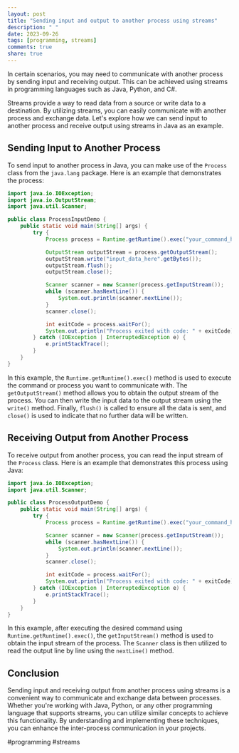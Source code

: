 ```yaml
---
layout: post
title: "Sending input and output to another process using streams"
description: " "
date: 2023-09-26
tags: [programming, streams]
comments: true
share: true
---
```


In certain scenarios, you may need to communicate with another process by sending input and receiving output. This can be achieved using streams in programming languages such as Java, Python, and C#.

Streams provide a way to read data from a source or write data to a destination. By utilizing streams, you can easily communicate with another process and exchange data. Let's explore how we can send input to another process and receive output using streams in Java as an example.

## Sending Input to Another Process

To send input to another process in Java, you can make use of the `Process` class from the `java.lang` package. Here is an example that demonstrates the process:

```java
import java.io.IOException;
import java.io.OutputStream;
import java.util.Scanner;

public class ProcessInputDemo {
    public static void main(String[] args) {
        try {
            Process process = Runtime.getRuntime().exec("your_command_here");

            OutputStream outputStream = process.getOutputStream();
            outputStream.write("input_data_here".getBytes());
            outputStream.flush();
            outputStream.close();

            Scanner scanner = new Scanner(process.getInputStream());
            while (scanner.hasNextLine()) {
                System.out.println(scanner.nextLine());
            }
            scanner.close();

            int exitCode = process.waitFor();
            System.out.println("Process exited with code: " + exitCode);
        } catch (IOException | InterruptedException e) {
            e.printStackTrace();
        }
    }
}
```

In this example, the `Runtime.getRuntime().exec()` method is used to execute the command or process you want to communicate with. The `getOutputStream()` method allows you to obtain the output stream of the process. You can then write the input data to the output stream using the `write()` method. Finally, `flush()` is called to ensure all the data is sent, and `close()` is used to indicate that no further data will be written.

## Receiving Output from Another Process

To receive output from another process, you can read the input stream of the `Process` class. Here is an example that demonstrates this process using Java:

```java
import java.io.IOException;
import java.util.Scanner;

public class ProcessOutputDemo {
    public static void main(String[] args) {
        try {
            Process process = Runtime.getRuntime().exec("your_command_here");

            Scanner scanner = new Scanner(process.getInputStream());
            while (scanner.hasNextLine()) {
                System.out.println(scanner.nextLine());
            }
            scanner.close();

            int exitCode = process.waitFor();
            System.out.println("Process exited with code: " + exitCode);
        } catch (IOException | InterruptedException e) {
            e.printStackTrace();
        }
    }
}
```

In this example, after executing the desired command using `Runtime.getRuntime().exec()`, the `getInputStream()` method is used to obtain the input stream of the process. The `Scanner` class is then utilized to read the output line by line using the `nextLine()` method.

## Conclusion

Sending input and receiving output from another process using streams is a convenient way to communicate and exchange data between processes. Whether you're working with Java, Python, or any other programming language that supports streams, you can utilize similar concepts to achieve this functionality. By understanding and implementing these techniques, you can enhance the inter-process communication in your projects.

#programming #streams